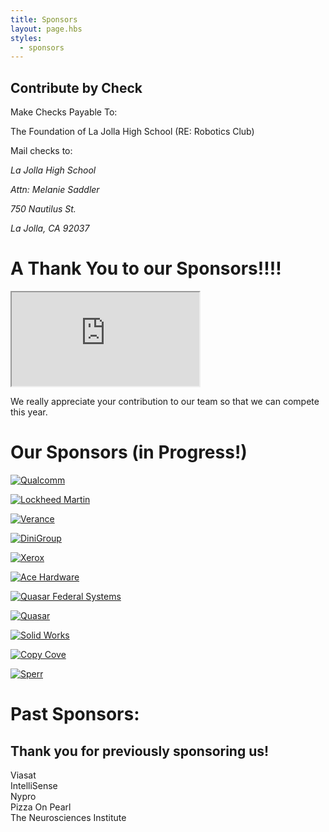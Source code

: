 ```yaml
---
title: Sponsors
layout: page.hbs
styles:
  - sponsors
---
```


## Contribute by Check

Make Checks Payable To:

The Foundation of La Jolla High School (RE: Robotics Club)

Mail checks to:

<address>
  <p>La Jolla High School</p>
  <p>Attn: Melanie Saddler</p>
  <p>750 Nautilus St.</p>
  <p>La Jolla, CA 92037</p>
</address>

# A Thank You to our Sponsors!!!!

<div class="videowrapper">
  <iframe
  src="https://www.youtube.com/embed/eyh2N6vR9TE" allowfullscreen></iframe>
</div>

We really appreciate your contribution to our team so that we can compete this year.

# Our Sponsors (in Progress!)
<a href = "https://www.qualcomm.com" target="_blank" rel="external">
<p>
  <img src ="/images/Qualcomm-logo.svg" alt = "Qualcomm">
</p>
</a>
<a href = "https://www.lockheedmartin.com/us.html" target="_blank" rel="external">
<p>
  <img src ="/images/Lockheed_Martin.svg" alt = "Lockheed Martin">
</p>
</a>
<a href = "https://www.verance.com/" target="_blank" rel="external">
<p>
  <img src ="/images/Verance.svg" alt = "Verance">
</p>
</a>
<a href = "http://www.dinigroup.com/web/index.php" target="_blank" rel="external" style="transform: scale(.5, .5);">
<p>
  <img src ="/images/DiniGroup.svg" alt = "DiniGroup">
</p>
</a>

<a href = "https://www.xerox.com/" target="_blank" rel="external">
<p>
  <img src ="/images/Xerox_Logo_2008.svg" alt = "Xerox">
</p>
</a>

<!--![Verance Logo](/images/sponsors/verance.svg)-->
<a href = "http://www.acehardware.com/home/index.jsp" target="_blank" rel="external">
<p>
  <img src ="/images/Ace_Hardware_Logo.svg" alt = "Ace Hardware">
</p>
</a>
<!--![Ace Hardware Logo](/images/sponsors/ace-hardware.svg)-->



<a href = "http://www.quasarfs.com/" target="_blank" rel="external">
<p>
  <img src ="/images/QFS_logo.svg" alt = "Quasar Federal Systems">
</p>
</a>
<a href = "http://www.quasarusa.com/" target="_blank" rel="external">
<p>
  <img src ="/images/Quasar.svg" alt = "Quasar">
</p>
</a>
<a href = "http://www.solidworks.com/" target="_blank" rel="external">
<p>
  <img src ="/images/SolidWorks_Logo.svg" alt = "Solid Works">
</p>
</a>
<!--![SolidWorks Logo](/images/sponsors/SolidWorks_Logo.svg)!-->
<a href = "http://www.copycove.com/" target="_blank" rel="external">
<p>
  <img src ="/images/copy-cove-logo.svg" alt = "Copy Cove">
</p>
</a>
<a href = "http://www.sperr.de/" target="_blank" rel="external">
<p>
  <img src ="/images/sperrlogo.svg" alt = "Sperr">
</p>
</a>
<h1>Past Sponsors:</h1>
<div id ="Past spnsors">

  <h2>Thank you for previously sponsoring us!</h2>
  <p>

  Viasat
  <br>
  IntelliSense
  <br>
  Nypro
  <br>
  Pizza On Pearl
  <br>
  The Neurosciences Institute
  </p>
</div>
